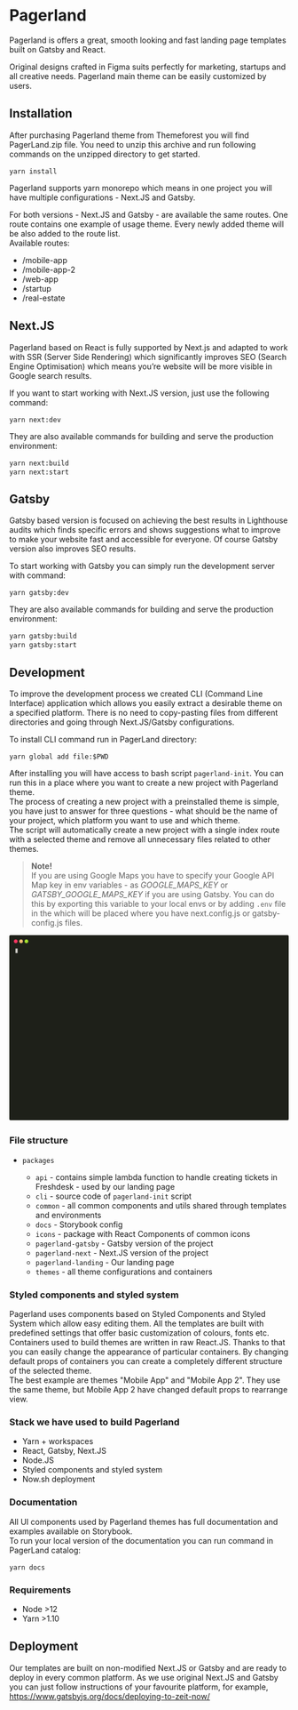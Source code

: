 # Pagerland

Pagerland is offers a great, smooth looking and fast landing page templates built on Gatsby and React.

Original designs crafted in Figma suits perfectly for marketing, startups and all creative needs.
Pagerland main theme can be easily customized by users.

## Installation

After purchasing Pagerland theme from Themeforest you will find PagerLand.zip file. You need to unzip this archive
and run following commands on the unzipped directory to get started.

```shell script
yarn install
```

Pagerland supports yarn monorepo which means in one project you will have multiple configurations - Next.JS and Gatsby.

For both versions - Next.JS and Gatsby - are available the same routes. One route contains one example of usage theme.
Every newly added theme will be also added to the route list.  
Available routes:

- /mobile-app
- /mobile-app-2
- /web-app
- /startup
- /real-estate

## Next.JS

Pagerland based on React is fully supported by Next.js and adapted to work with SSR (Server Side Rendering)
which significantly improves SEO (Search Engine Optimisation) which means you’re website will be more visible
in Google search results.

If you want to start working with Next.JS version, just use the following command:

```shell script
yarn next:dev
```

They are also available commands for building and serve the production environment:

```shell script
yarn next:build
yarn next:start
```

## Gatsby

Gatsby based version is focused on achieving the best results in Lighthouse audits which finds specific errors
and shows suggestions what to improve to make your website fast and accessible for everyone.
Of course Gatsby version also improves SEO results.

To start working with Gatsby you can simply run the development server with command:

```shell script
yarn gatsby:dev
```

They are also available commands for building and serve the production environment:

```shell script
yarn gatsby:build
yarn gatsby:start
```

## Development

To improve the development process we created CLI (Command Line Interface) application which allows you easily
extract a desirable theme on a specified platform. There is no need to copy-pasting files from different directories
and going through Next.JS/Gatsby configurations.

To install CLI command run in PagerLand directory:

```shell script
yarn global add file:$PWD
```

After installing you will have access to bash script `pagerland-init`.
You can run this in a place where you want to create a new project with Pagerland theme.  
The process of creating a new project with a preinstalled theme is simple, you have just to answer
for three questions - what should be the name of your project, which platform you want to use and which theme.  
The script will automatically create a new project with a single index route with a selected theme and remove
all unnecessary files related to other themes.

> **Note!**  
> If you are using Google Maps you have to specify your Google API Map key in env variables - as _GOOGLE_MAPS_KEY_
> or _GATSBY_GOOGLE_MAPS_KEY_ if you are using Gatsby.
> You can do this by exporting this variable to your local envs or by adding `.env` file in the which will
> be placed where you have next.config.js or gatsby-config.js files.

![CLI](./cli.svg)

### File structure

- `packages`

  - `api` - contains simple lambda function to handle creating tickets in Freshdesk - used by our landing page
  - `cli` - source code of `pagerland-init` script
  - `common` - all common components and utils shared through templates and environments
  - `docs` - Storybook config
  - `icons` - package with React Components of common icons
  - `pagerland-gatsby` - Gatsby version of the project
  - `pagerland-next` - Next.JS version of the project
  - `pagerland-landing` - Our landing page
  - `themes` - all theme configurations and containers

### Styled components and styled system

Pagerland uses components based on Styled Components and Styled System which allow easy editing them.
All the templates are built with predefined settings that offer basic customization of colours, fonts etc.
Containers used to build themes are written in raw React.JS. Thanks to that you can easily change the appearance
of particular containers. By changing default props of containers you can create a completely different structure
of the selected theme.  
The best example are themes "Mobile App" and "Mobile App 2". They use the same theme, but Mobile App 2
have changed default props to rearrange view.

### Stack we have used to build Pagerland

- Yarn + workspaces
- React, Gatsby, Next.JS
- Node.JS
- Styled components and styled system
- Now.sh deployment

### Documentation

All UI components used by Pagerland themes has full documentation and examples available on Storybook.  
To run your local version of the documentation you can run command in PagerLand catalog:

```shell script
yarn docs
```

### Requirements

- Node >12
- Yarn >1.10

## Deployment

Our templates are built on non-modified Next.JS or Gatsby and are ready to deploy in every common platform.
As we use original Next.JS and Gatsby you can just follow instructions of your favourite platform,
for example, https://www.gatsbyjs.org/docs/deploying-to-zeit-now/
